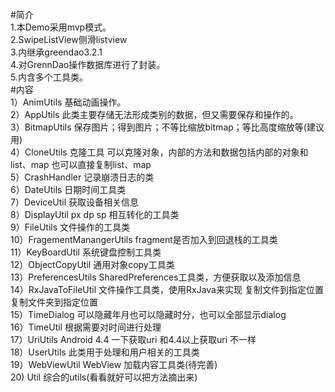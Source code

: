 #简介<br>
1.本Demo采用mvp模式。<br>
2.SwipeListView侧滑listview<br>
3.内继承greendao3.2.1<br>
4.对GrennDao操作数据库进行了封装。<br>
5.内含多个工具类。<br>
#内容<br>
 1）AnimUtils		基础动画操作。<br>
 2）AppUtils		此类主要存储无法形成类别的数据，但又需要保存和操作的。<br>
 3）BitmapUtils		保存图片；得到图片；不等比缩放bitmap；等比高度缩放等(建议用)<br>
 4）CloneUtils		克隆工具 可以克隆对象，内部的方法和数据包括内部的对象和list、map 也可以直接复制list、map<br>
 5）CrashHandler	记录崩溃日志的类<br>
 6）DateUtils		日期时间工具类<br>
 7）DeviceUtil		获取设备相关信息<br>
 8）DisplayUtil		px dp sp 相互转化的工具类<br>
 9）FileUtils		文件操作的工具类<br>
10）FragementManangerUtils fragment是否加入到回退栈的工具类<br>
11）KeyBoardUtil	系统键盘控制工具类<br>
12）ObjectCopyUtil	通用对象copy工具类<br>
13）PreferencesUtils	SharedPreferences工具类，方便获取以及添加信息<br>
14）RxJavaToFileUtil	文件操作工具类，使用RxJava来实现 复制文件到指定位置 复制文件夹到指定位置<br>
15）TimeDialog		可以隐藏年月也可以隐藏时分，也可以全部显示dialog<br>
16）TimeUtil		根据需要对时间进行处理<br>
17）UriUtils		Android 4.4 一下获取uri 和4.4以上获取uri 不一样<br>
18）UserUtils		此类用于处理和用户相关的工具类<br>
19）WebViewUtil		WebView 加载内容工具类(待完善)<br>
20) Util		综合的utils(看看就好可以把方法摘出来)<br>
